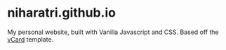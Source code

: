 # niharatri.github.io
My personal website, built with Vanilla Javascript and CSS. Based off the [vCard](https://github.com/codewithsadee/vcard-personal-portfolio) template.
